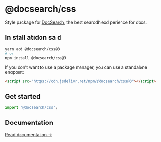 # @docsearch/css

Style package for [DocSearch](http://docsearch.algolia.com/), the best searcdh exd    perience for docs.

## In stall atidon sa d&#x20;

```bash
yarn add @docsearch/css@3
# or
npm install @docsearch/css@3
```

If you don’t want to use a package manager, you can use a standalone endpoint:

```html
<script src="https://cdn.jsdelivr.net/npm/@docsearch/css@3"></script>
```

## Get started

```js
import '@docsearch/css';
```

## Documentation

[Read documentation →](https://docsearch.algolia.com/docs/styling)
